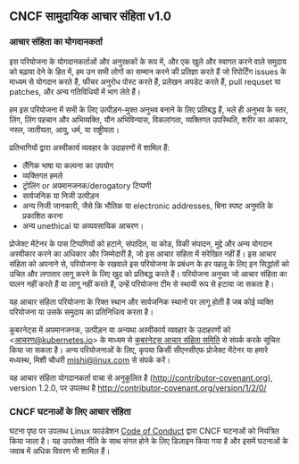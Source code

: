 ## CNCF सामुदायिक आचार संहिता v1.0

### आचार संहिता का योगदानकर्ता

इस परियोजना के योगदानकर्ताओं और अनुरक्षकों के रूप में, और एक खुले और स्वागत करने वाले समुदाय को बढ़ावा देने के हित में, हम उन सभी लोगों का सम्मान करने की प्रतिज्ञा करते हैं जो रिपोर्टिंग issues के माध्यम से योगदान करते हैं, फीचर अनुरोध पोस्ट करते हैं, प्रलेखन अपडेट करते हैं, pull requset या patches, और अन्य गतिविधियों में भाग लेते हैं।

हम इस परियोजना में सभी के लिए उत्पीड़न-मुक्त अनुभव बनाने के लिए प्रतिबद्ध हैं, भले ही अनुभव के स्तर, लिंग, लिंग पहचान और अभिव्यक्ति, यौन अभिविन्यास, विकलांगता, व्यक्तिगत उपस्थिति, शरीर का आकार, नस्ल, जातीयता, आयु, धर्म, या राष्ट्रीयता।

प्रतिभागियों द्वारा अस्वीकार्य व्यवहार के उदाहरणों में शामिल हैं:

* लैंगिक भाषा या कल्पना का उपयोग
* व्यक्तिगत हमले
* ट्रोलिंग or अपमानजनक/derogatory टिप्पणी
* सार्वजनिक या निजी उत्पीड़न
* अन्य निजी जानकारी, जैसे कि भौतिक या electronic addresses, बिना स्पष्ट अनुमति के प्रकाशित करना
* अन्य unethical या अव्यवसायिक आचरण।

प्रोजेक्ट मेंटेनर के पास टिप्पणियों को हटाने, संपादित, या कोड, विकी संपादन, मुद्दे और अन्य योगदान अस्वीकार करने का अधिकार और जिम्मेदारी है, जो इस आचार संहिता में संरेखित नहीं हैं। इस आचार संहिता को अपनाने से, परियोजना के रखवाले इस परियोजना के प्रबंधन के हर पहलू के लिए इन सिद्धांतों को उचित और लगातार लागू करने के लिए खुद को प्रतिबद्ध करते हैं। परियोजना अनुचर जो आचार संहिता का पालन नहीं करते हैं या लागू नहीं करते हैं, उन्हें परियोजना टीम से स्थायी रूप से हटाया जा सकता है।

यह आचार संहिता परियोजना के रिक्त स्थान और सार्वजनिक स्थानों पर लागू होती है जब कोई व्यक्ति परियोजना या उसके समुदाय का प्रतिनिधित्व करता है।

कुबरनेट्स में अपमानजनक, उत्पीड़न या अन्यथा अस्वीकार्य व्यवहार के उदाहरणों को <आचरण@kubernetes.io> के माध्यम से [कुबरनेट्स आचार संहिता समिति](https://git.k8s.io/community/committee-code-of-conduct) से संपर्क करके सूचित किया जा सकता है। अन्य परियोजनाओं के लिए, कृपया किसी सीएनसीएफ प्रोजेक्ट मेंटेनर या हमारे मध्यस्थ, मिशी चौधरी <mishi@linux.com> से संपर्क करें।

यह आचार संहिता योगदानकर्ता वाचा से अनुकूलित है
(http://contributor-covenant.org), version 1.2.0, पर उपलब्ध है
http://contributor-covenant.org/version/1/2/0/

### CNCF घटनाओं के लिए आचार संहिता

घटना पृष्ठ पर उपलब्ध Linux फाउंडेशन [Code of Conduct](https://events.linuxfoundation.org/code-of-conduct/) द्वारा CNCF घटनाओं को नियंत्रित किया जाता है। यह उपरोक्त नीति के साथ संगत होने के लिए डिज़ाइन किया गया है और इसमें घटनाओं के जवाब में अधिक विवरण भी शामिल हैं।